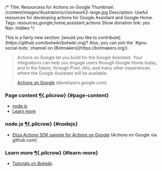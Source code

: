 /*
Title: Resourcess for Actions on Google
Thumbnail: /content/images/illustrations/clockwork2-large.jpg
Description: Useful resources for developing actions for Google Assistant and Google Home.
Tags: resources,google,home,assistant,actions
Show donation link: yes
Nav: hidden
*/


<div class="note" markdown="1">
This is a fairly new section: [would you like to contribute](https://github.com/botwiki/botwiki.org)? Also, you can join the `#gnu-social-bots` channel on [Botmakers](https://botmakers.org/).
</div>

> Actions on Google let you build for the Google Assistant. Your integrations can help you engage users through Google Home today, and in the future, through Pixel, Allo, and many other experiences where the Google Assistant will be available.
>
> [Actions on Google](https://developers.google.com/actions/) (developers.google.com)


### Page content [¶](#page-content){.pilcrow} {#page-content}

- [node.js](#nodejs)
- [Learn more](#learn-more)


### node.js [¶](#nodejs){.pilcrow} {#nodejs}

- [Eliza Actions SDK sample for Actions on Google](https://github.com/actions-on-google/actionssdk-eliza-nodejs) (Actions on Google via github.com)


### Learn more [¶](#learn-more){.pilcrow} {#learn-more}

- [Tutorials on Botwiki](/tutorials/google)
